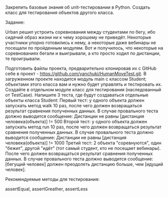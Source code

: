 Закрепить базовые знания об unit-тестировании в Python. Создать класс для тестирования объектов другого класса.

Задание:

Urban решил устроить соревнования между студентами по бегу, ибо сидячий образ жизни ни к чему хорошему не приведёт. Некоторые участники упорно готовились к нему, а некоторые даже вебинары не посещали по пройденным модулям. Вот и получилось, что некоторые на соревнованиях бегали и выигрывали, а кто просто ходил по дистанции, те проигрывали.

Подготовить файлы проекта, предварительно клонировав их с GitHub себе в проект - https://github.com/yanchuki/HumanMoveTest.git. В загруженном проекте находится модуль main с классом Student; объектами этого класса вам и нужно будет управлять и тестировать их. Создайте в отдельном модуле класс для тестирования (наследованный от TestCase). Напишите 3 теста, где будут создаваться отдельные объекты класса Student: Первый тест: у одного объекта должен запускать метод walk 10 раз, после чего должен возвращаться результат сравнения полученных данных. В случае провального теста должно выводится сообщение: Дистанции не равны [дистанция человека(объекта)] != 500 Второй тест: у одного объекта должен запускать метод run 10 раз, после чего должен возвращаться результат сравнения полученных данных. В случае провального теста должно выводится сообщение: Дистанции не равны [дистанция человека(объекта)] != 1000 Третий тест: 2 объекта "соревнуются", один "бежит", другой "идёт" (тот самый студент, кто не посещает вебинары). После чего должен возвращаться результат сравнения полученных данных. В случае провального теста должно выводится сообщение: [бегущий человек] должен преодолеть дистанцию больше, чем [идущий человек].

Рекомендуемые методы для тестирования:

assertEqual, assertGreather, assertLess
